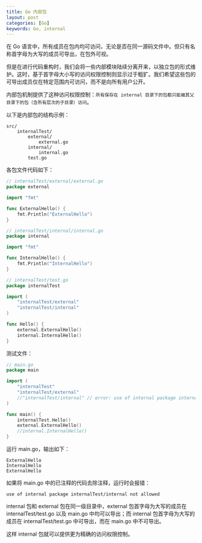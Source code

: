 ```yaml
---
title: Go 内部包
layout: post
categories: [Go]
keywords: Go, internal
---
```


在 Go 语言中，所有成员在包内均可访问，无论是否在同一源码文件中。但只有名称首字母为大写的成员可导出，在包外可视。

但是在进行代码重构时，我们会将一些内部模块陆续分离开来，以独立包的形式维护。这时，基于首字母大小写的访问权限控制则显示过于粗犷。我们希望这些包的可导出成员仅在特定范围内可访问，而不是向所有用户公开。

内部包机制提供了这种访问权限控制：`所有保存在 internal 目录下的包都只能被其父目录下的包（含所有层次的子目录）访问`。

以下是内部包的结构示例：

```
src/
    internalTest/
        external/
            external.go
        internal/
            internal.go 
        test.go
```

各包文件代码如下：

```go
// internalTest/external/external.go
package external

import "fmt"

func ExternalHello() {
    fmt.Println("ExternalHello")
}
```

```go
// internalTest/internal/internal.go
package internal

import "fmt"

func InternalHello() {
    fmt.Println("InternalHello")
}
```

```go
// internalTest/test.go
package internalTest

import (
    "internalTest/external"
    "internalTest/internal"
)

func Hello() {
    external.ExternalHello()
    internal.InternalHello()
}
```

测试文件：

```go
// main.go
package main

import (
    "internalTest"
    "internalTest/external"
    //"internalTest/internal" // error: use of internal package internalTest/internal not allowed
)

func main() {
    internalTest.Hello()
    external.ExternalHello()
    //internal.InternalHello()
}
```

运行 main.go，输出如下：

```
ExternalHello
InternalHello
ExternalHello
```

如果将 main.go 中的已注释的代码去除注释，运行时会报错：

```
use of internal package internalTest/internal not allowed
```

internal 包和 external 包在同一级目录中，external 包首字母为大写的成员在 internalTest/test.go 以及 main.go 中均可以导出；而 internal 包首字母为大写的成员在 
internalTest/test.go 中可导出，而在 main.go 中不可导出。

这样 internal 包就可以提供更为精确的访问权限控制。